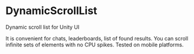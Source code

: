 # DynamicScrollList
Dynamic scroll list for Unity UI

It is convenient for chats, leaderboards, list of found results.
You can scroll infinite sets of elements with no CPU spikes.
Tested on mobile platforms.
